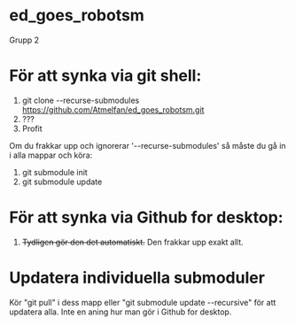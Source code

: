 # ed_goes_robotsm
Grupp 2


# För att synka via git shell:
  1) git clone --recurse-submodules https://github.com/Atmelfan/ed_goes_robotsm.git
  2) ???
  3) Profit
  
  
Om du frakkar upp och ignorerar '--recurse-submodules' så måste du gå in i alla mappar och köra:
  1) git submodule init
  2) git submodule update
  

# För att synka via Github for desktop:
  1) ~~Tydligen gör den det automatiskt.~~ Den frakkar upp exakt allt.



# Updatera individuella submoduler
Kör "git pull" i dess mapp eller "git submodule update --recursive" för att updatera alla.
Inte en aning hur man gör i Github for desktop.
  
  
  
  
